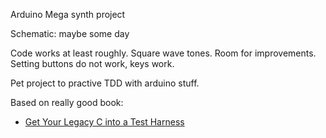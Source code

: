 Arduino Mega synth project

Schematic: maybe some day

Code works at least roughly. Square wave tones. Room for improvements.
Setting buttons do not work, keys work.

Pet project to practive TDD with arduino stuff.

Based on really good book: 
* [Get Your Legacy C into a Test Harness](https://wingman-sw.com/articles/tdd-legacy-c)